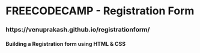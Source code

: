 <h1>FREECODECAMP - Registration Form</h1>

<h3>https://venuprakash.github.io/registrationform/</h3>

<h4>Building a Registration form using HTML & CSS</h4>

